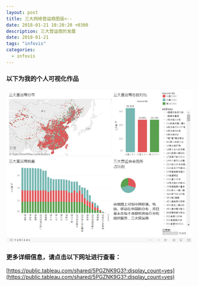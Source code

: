 ```yaml
---
layout: post
title: 三大网络营运商图版<--
date: 2018-01-21 10:20:20 +0300
description: 三大营运商的发展
date: 2018-01-21
tags: "infovis"
categories:
  - infovis
---
```


### 以下为我的个人可视化作品

![](https://github.com/Axiannu/axiannu.github.io/blob/master/infovis/%E5%8F%AF%E8%A7%86%E5%8C%96%E4%BD%9C%E5%93%81%E5%9B%BE.png)

### 更多详细信息，请点击以下网址进行查看：
[https://public.tableau.com/shared/5PGZNK9G3?:display_count=yes](https://public.tableau.com/shared/5PGZNK9G3?:display_count=yes)
